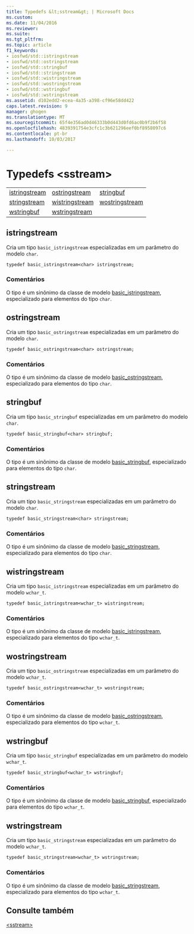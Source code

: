 ```yaml
---
title: Typedefs &lt;sstream&gt; | Microsoft Docs
ms.custom: 
ms.date: 11/04/2016
ms.reviewer: 
ms.suite: 
ms.tgt_pltfrm: 
ms.topic: article
f1_keywords:
- iosfwd/std::istringstream
- iosfwd/std::ostringstream
- iosfwd/std::stringbuf
- iosfwd/std::stringstream
- iosfwd/std::wistringstream
- iosfwd/std::wostringstream
- iosfwd/std::wstringbuf
- iosfwd/std::wstringstream
ms.assetid: d102edd2-ecea-4a35-a398-cf96e58dd422
caps.latest.revision: 9
manager: ghogen
ms.translationtype: MT
ms.sourcegitcommit: 65f4e356ad0d46333b0d443d0fd6ac0b9f2b6f58
ms.openlocfilehash: 4839391754e3cfc1c3b621296eef0bf8958097c6
ms.contentlocale: pt-br
ms.lasthandoff: 10/03/2017

---
```

# <a name="ltsstreamgt-typedefs"></a>Typedefs &lt;sstream&gt;
||||  
|-|-|-|  
|[istringstream](#istringstream)|[ostringstream](#ostringstream)|[stringbuf](#stringbuf)|  
|[stringstream](#stringstream)|[wistringstream](#wistringstream)|[wostringstream](#wostringstream)|  
|[wstringbuf](#wstringbuf)|[wstringstream](#wstringstream)|  
  
##  <a name="istringstream"></a>  istringstream  
 Cria um tipo `basic_istringstream` especializadas em um parâmetro do modelo `char`.  
  
```  
typedef basic_istringstream<char> istringstream;  
```  
  
### <a name="remarks"></a>Comentários  
 O tipo é um sinônimo da classe de modelo [basic_istringstream](../standard-library/basic-istringstream-class.md), especializado para elementos do tipo `char`.  
  
##  <a name="ostringstream"></a>  ostringstream  
 Cria um tipo `basic_ostringstream` especializadas em um parâmetro do modelo `char`.  
  
```  
typedef basic_ostringstream<char> ostringstream;  
```  
  
### <a name="remarks"></a>Comentários  
 O tipo é um sinônimo da classe de modelo [basic_ostringstream](../standard-library/basic-ostringstream-class.md), especializado para elementos do tipo `char`.  
  
##  <a name="stringbuf"></a>  stringbuf  
 Cria um tipo `basic_stringbuf` especializadas em um parâmetro do modelo `char`.  
  
```  
typedef basic_stringbuf<char> stringbuf;  
```  
  
### <a name="remarks"></a>Comentários  
 O tipo é um sinônimo da classe de modelo [basic_stringbuf](../standard-library/basic-stringbuf-class.md), especializado para elementos do tipo `char`.  
  
##  <a name="stringstream"></a>  stringstream  
 Cria um tipo `basic_stringstream` especializadas em um parâmetro do modelo `char`.  
  
```  
typedef basic_stringstream<char> stringstream;  
```  
  
### <a name="remarks"></a>Comentários  
 O tipo é um sinônimo da classe de modelo [basic_stringstream](../standard-library/basic-stringstream-class.md), especializado para elementos do tipo `char`.  
  
##  <a name="wistringstream"></a>  wistringstream  
 Cria um tipo `basic_istringstream` especializadas em um parâmetro do modelo `wchar_t`.  
  
```  
typedef basic_istringstream<wchar_t> wistringstream;  
```  
  
### <a name="remarks"></a>Comentários  
 O tipo é um sinônimo da classe de modelo [basic_istringstream](../standard-library/basic-istringstream-class.md), especializado para elementos do tipo `wchar_t`.  
  
##  <a name="wostringstream"></a>  wostringstream  
 Cria um tipo `basic_ostringstream` especializadas em um parâmetro do modelo `wchar_t`.  
  
```  
typedef basic_ostringstream<wchar_t> wostringstream;  
```  
  
### <a name="remarks"></a>Comentários  
 O tipo é um sinônimo da classe de modelo [basic_ostringstream](../standard-library/basic-ostringstream-class.md), especializado para elementos do tipo `wchar_t`.  
  
##  <a name="wstringbuf"></a>  wstringbuf  
 Cria um tipo `basic_stringbuf` especializadas em um parâmetro do modelo `wchar_t`.  
  
```  
typedef basic_stringbuf<wchar_t> wstringbuf;  
```  
  
### <a name="remarks"></a>Comentários  
 O tipo é um sinônimo da classe de modelo [basic_stringbuf](../standard-library/basic-stringbuf-class.md), especializado para elementos do tipo `wchar_t`.  
  
##  <a name="wstringstream"></a>  wstringstream  
 Cria um tipo `basic_stringstream` especializadas em um parâmetro do modelo `wchar_t`.  
  
```  
typedef basic_stringstream<wchar_t> wstringstream;  
```  
  
### <a name="remarks"></a>Comentários  
 O tipo é um sinônimo da classe de modelo [basic_stringstream](../standard-library/basic-stringstream-class.md), especializado para elementos do tipo `wchar_t`.  
  
## <a name="see-also"></a>Consulte também  
 [\<sstream>](../standard-library/sstream.md)


